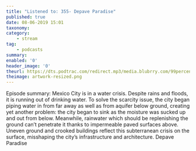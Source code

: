 ```yaml
---
title: "Listened to: 355- Depave Paradise"
published: true
date: 08-06-2019 15:01
taxonomy:
category:
	- stream
tag:
	- podcasts
summary:
enabled: '0'
header_image: '0'
theurl: https://dts.podtrac.com/redirect.mp3/media.blubrry.com/99percentinvisible/dovetail.prxu.org/96/d335833a-cd71-4058-80b7-4213ffd8de58/01_355_Depave_Paradise_pt_01.mp3
theimage: artwork-resized.png
--- 
```

Episode summary: Mexico City is in a water crisis. Despite rains and floods, it is running out of drinking water. To solve the scarcity issue, the city began piping water in from far away as well as from aquifer below ground, creating yet another problem: the city began to sink as the moisture was sucked up and out from below. Meanwhile, rainwater which should be replenishing the ground can’t penetrate it thanks to impermeable paved surfaces above. Uneven ground and crooked buildings reflect this subterranean crisis on the surface, misshaping the city’s infrastructure and architecture. Depave Paradise
